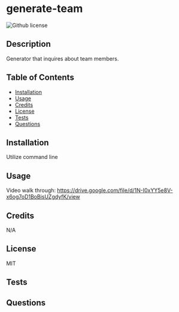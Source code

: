 # generate-team

![Github license](https://img.shields.io/static/v1?label=License&message=MIT&color=brightgreen)

## Description 
Generator that inquires about team members.

  
## Table of Contents
    
- [Installation](#installation)
- [Usage](#usage)
- [Credits](#credits)
- [License](#license)
- [Tests](#tests)
- [Questions](#questions)
  
## Installation
Utilize command line
  
  
## Usage
Video walk through: https://drive.google.com/file/d/1N-I0xYY5e8V-x6og7oD1BoBisUZgdyfK/view
   
  
## Credits
N/A
  
  
## License
MIT


## Tests


## Questions


